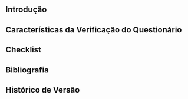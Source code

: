 ## <a>Introdução</a>

## <a>Características da Verificação do Questionário</a>

## <a>Checklist</a>

## <a>Bibliografia</a>  

## <a>Histórico de Versão</a>